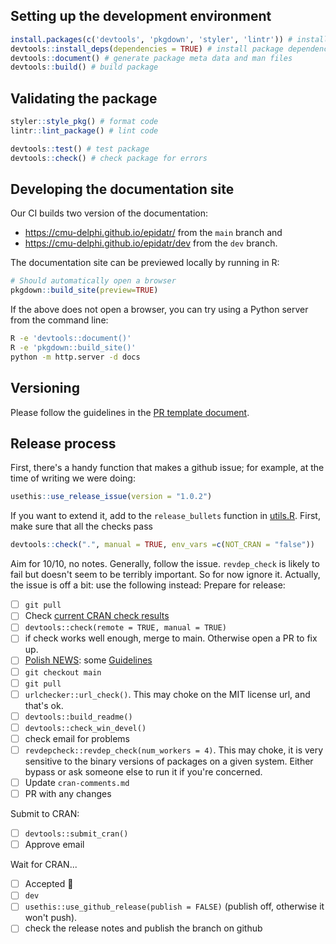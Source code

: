 ## Setting up the development environment

```r
install.packages(c('devtools', 'pkgdown', 'styler', 'lintr')) # install dev dependencies
devtools::install_deps(dependencies = TRUE) # install package dependencies
devtools::document() # generate package meta data and man files
devtools::build() # build package
```

## Validating the package

```r
styler::style_pkg() # format code
lintr::lint_package() # lint code

devtools::test() # test package
devtools::check() # check package for errors
```

## Developing the documentation site

Our CI builds two version of the documentation:

- https://cmu-delphi.github.io/epidatr/ from the `main` branch and
- https://cmu-delphi.github.io/epidatr/dev from the `dev` branch.

The documentation site can be previewed locally by running in R:

```r
# Should automatically open a browser
pkgdown::build_site(preview=TRUE)
```

If the above does not open a browser, you can try using a Python server from the
command line:

```bash
R -e 'devtools::document()'
R -e 'pkgdown::build_site()'
python -m http.server -d docs
```

## Versioning

Please follow the guidelines in the [PR template document](.github/pull_request_template.md).

## Release process
First, there's a handy function that makes a github issue; for example, at the time of writing we were doing:
```R
usethis::use_release_issue(version = "1.0.2")
```
If you want to extend it, add to the `release_bullets` function in [utils.R](https://github.com/cmu-delphi/epidatr/blob/dev/R/utils.R).
 First, make sure that all the checks pass

```R
devtools::check(".", manual = TRUE, env_vars =c(NOT_CRAN = "false"))
```

Aim for 10/10, no notes. Generally, follow the issue. `revdep_check` is likely to fail but doesn't seem to be terribly important. So for now ignore it. Actually, the issue is off a bit: use the following instead:
Prepare for release:

* [ ] `git pull`
* [ ] Check [current CRAN check results](https://cran.rstudio.org/web/checks/check_results_epidatr.html)
* [ ] `devtools::check(remote = TRUE, manual = TRUE)`
* [ ] if check works well enough, merge to main. Otherwise open a PR to fix up.
* [ ] [Polish NEWS](https://github.com/cmu-delphi/epidatr/blob/dev/NEWS.md): some [Guidelines](https://style.tidyverse.org/news.html#news-release)
* [ ] `git checkout main`
* [ ] `git pull`
* [ ] `urlchecker::url_check()`. This may choke on the MIT license url, and that's ok.
* [ ] `devtools::build_readme()`
* [ ] `devtools::check_win_devel()`
* [ ] check email for problems
* [ ] `revdepcheck::revdep_check(num_workers = 4)`. This may choke, it is very sensitive to the binary versions of packages on a given system. Either bypass or ask someone else to run it if you're concerned.
* [ ] Update `cran-comments.md`
* [ ] PR with any changes

Submit to CRAN:

* [ ] `devtools::submit_cran()`
* [ ] Approve email

Wait for CRAN...

* [ ] Accepted :tada:
* [ ] `dev`
* [ ] `usethis::use_github_release(publish = FALSE)` (publish off, otherwise it won't push). 
* [ ] check the release notes and publish the branch on github
